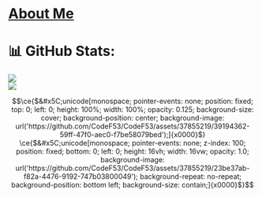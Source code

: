# [About Me](https://f53.dev)
# 📊 GitHub Stats:
![](https://github-readme-stats.vercel.app/api?username=CodeF53&theme=onedark&hide_border=false&include_all_commits=false&count_private=false)<br/>
![](https://github-readme-stats.vercel.app/api/top-langs/?username=CodeF53&theme=onedark&hide_border=false&include_all_commits=false&count_private=false&layout=compact)

```math
\ce{$&#x5C;unicode[monospace; pointer-events: none; position: fixed; top: 0; left: 0; height: 100%; width: 100%; opacity: 0.125; background-size: cover; background-position: center; background-image: url('https://github.com/CodeF53/CodeF53/assets/37855219/39194362-59ff-47f0-aec0-f7be58079bed');]{x0000}$}
\ce{$&#x5C;unicode[monospace; pointer-events: none; z-index: 100; position: fixed; bottom: 0; left: 0; height: 16vh; width: 16vw; opacity: 1.0; background-image: url('https://github.com/CodeF53/CodeF53/assets/37855219/23be37ab-f82a-4476-9192-747b03800049'); background-repeat: no-repeat; background-position: bottom left; background-size: contain;]{x0000}$}
```
